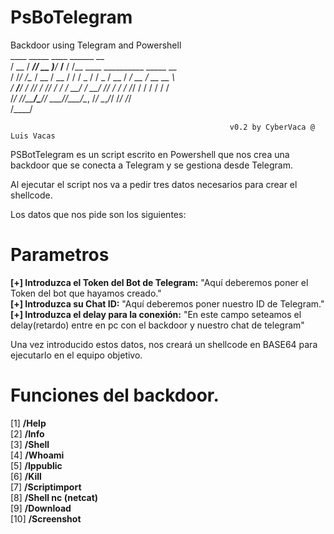 # PsBoTelegram
Backdoor using Telegram and Powershell  
    ____  _____ ____      ______     __  
   / __ \/ ___// __ )____/_  __/__  / /__   ____ __________ _____ __  
  / /_/ /\__ \/ __  / __ \/ / / _ \/ / _ \/ __  / ___/ __  / __  __ \  
 / ____/___/ / /_/ / /_/ / / /  __/ /  __/ /_/ / /  / /_/ / / / / / /  
/_/    /____/_____/\____/_/  \___/_/\___/\__, /_/   \__,_/_/ /_/ /_/  
                                        /____/  
  
                                                     v0.2 by CyberVaca @ Luis Vacas  

PSBotTelegram es un script escrito en Powershell que nos crea una backdoor que se conecta a Telegram y se gestiona desde Telegram.  

Al ejecutar el script nos va a pedir tres datos necesarios para crear el shellcode.  

Los datos que nos pide son los siguientes:  

# Parametros
**[+] Introduzca el Token del Bot de Telegram:** "Aquí deberemos poner el Token del bot que hayamos creado."  
**[+] Introduzca su Chat ID:** "Aquí deberemos poner nuestro ID de Telegram."  
**[+] Introduzca el delay para la conexión:** "En este campo seteamos el delay(retardo) entre en pc con el backdoor y nuestro chat de telegram"   

Una vez introducido estos datos, nos creará un shellcode en BASE64 para ejecutarlo en el equipo objetivo.  

# Funciones del backdoor.

[1] **/Help**  
[2] **/Info**    
[3] **/Shell**  
[4] **/Whoami**   
[5] **/Ippublic**  
[6] **/Kill**  
[7] **/Scriptimport**  
[8] **/Shell nc (netcat)**  
[9] **/Download**  
[10] **/Screenshot**   
